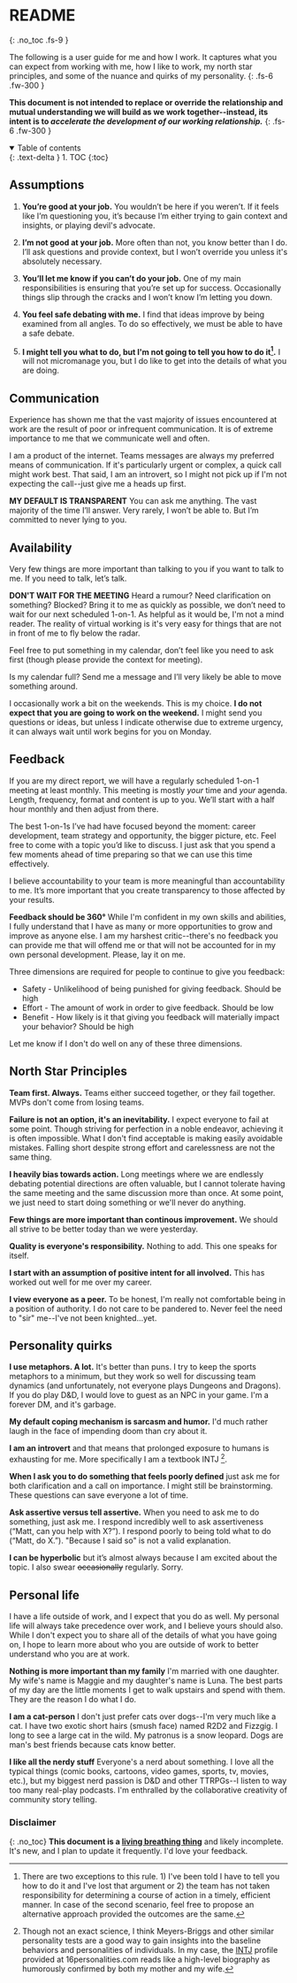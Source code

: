 # README
{: .no_toc .fs-9 }

The following is a user guide for me and how I work. It captures what you can expect from working with me, how I like to work, my north star principles, and some of the nuance and quirks of my personality. 
{: .fs-6 .fw-300 }

**This document is not intended to replace or override the relationship and mutual understanding we will build as we work together--instead, its intent is to _accelerate the development of our working relationship._**
{: .fs-6 .fw-300 }

<details open markdown="block">
  <summary>
    Table of contents
  </summary>
  {: .text-delta }
1. TOC
{:toc}
</details>

## Assumptions

1. **You’re good at your job.** You wouldn’t be here if you weren’t. If it feels like I’m questioning you, it’s because I’m either trying to gain context and insights, or playing devil's advocate.

1. **I’m not good at your job.** More often than not, you know better than I do. I’ll ask questions and provide context, but I won’t override you unless it's absolutely necessary.

1. **You’ll let me know if you can’t do your job.** One of my main responsibilities is ensuring that you’re set up for success. Occasionally things slip through the cracks and I won’t know I’m letting you down.

1. **You feel safe debating with me.** I find that ideas improve by being examined from all angles. To do so effectively, we must be able to have a safe debate.

1. **I might tell you what to do, but I'm not going to tell you how to do it[^1].** I will not micromanage you, but I do like to get into the details of what you are doing.

## Communication
Experience has shown me that the vast majority of issues encountered at work are the result of poor or infrequent communication. It is of extreme importance to me that we communicate well and often.

I am a product of the internet. Teams messages are always my preferred means of communication. If it's particularly urgent or complex, a quick call might work best. That said, I am an introvert, so I might not pick up if I'm not expecting the call--just give me a heads up first.

**MY DEFAULT IS TRANSPARENT** You can ask me anything. The vast majority of the time I’ll answer. Very rarely, I won’t be able to. But I’m committed to never lying to you.

## Availability

Very few things are more important than talking to you if you want to talk to me. If you need to talk, let’s talk.

**DON'T WAIT FOR THE MEETING** Heard a rumour? Need clarification on something? Blocked? Bring it to me as quickly as possible, we don’t need to wait for our next scheduled 1-on-1. As helpful as it would be, I'm not a mind reader. The reality of virtual working is it's very easy for things that are not in front of me to fly below the radar.

Feel free to put something in my calendar, don’t feel like you need to ask first (though please provide the context for meeting).

Is my calendar full? Send me a message and I’ll very likely be able to move something around.

I occasionally work a bit on the weekends. This is my choice. **I do not expect that you are going to work on the weekend.** I might send you questions or ideas, but unless I indicate otherwise due to extreme urgency, it can always wait until work begins for you on Monday.

## Feedback ##

If you are my direct report, we will have a regularly scheduled 1-on-1 meeting at least monthly. This meeting is mostly *your* time and *your* agenda. Length, frequency, format and content is up to you. We’ll start with a half hour monthly and then adjust from there.

The best 1-on-1s I’ve had have focused beyond the moment: career development, team strategy and opportunity, the bigger picture, etc. Feel free to come with a topic you’d like to discuss. I just ask that you spend a few moments ahead of time preparing so that we can use this time effectively. 

I believe accountability to your team is more meaningful than accountability to me. It’s more important that you create transparency to those affected by your results.

**Feedback should be 360&deg;** While I'm confident in my own skills and abilities, I fully understand that I have as many or more opportunities to grow and improve as anyone else. I am my harshest critic--there's no feedback you can provide me that will offend me or that will not be accounted for in my own personal development. Please, lay it on me. 

Three dimensions are required for people to continue to give you feedback:
- Safety - Unlikelihood of being punished for giving feedback. Should be high
- Effort - The amount of work in order to give feedback. Should be low
- Benefit - How likely is it that giving you feedback will materially impact your behavior? Should be high

Let me know if I don't do well on any of these three dimensions.

## North Star Principles
**Team first. Always.** Teams either succeed together, or they fail together. MVPs don't come from losing teams. 

**Failure is not an option, it's an inevitability.** I expect everyone to fail at some point. Though striving for perfection in a noble endeavor, achieving it is often impossible. What I don't find acceptable is making easily avoidable mistakes. Falling short despite strong effort and carelessness are not the same thing.

**I heavily bias towards action.** Long meetings where we are endlessly debating potential directions are often valuable, but I cannot tolerate having the same meeting and the same discussion more than once. At some point, we just need to start doing something or we'll never do anything.

**Few things are more important than continous improvement.** We should all strive to be better today than we were yesterday.

**Quality is everyone's responsibility.** Nothing to add. This one speaks for itself. 

**I start with an assumption of positive intent for all involved.** This has worked out well for me over my career. 

**I view everyone as a peer.** To be honest, I'm really not comfortable being in a position of authority. I do not care to be pandered to. Never feel the need to "sir" me--I've not been knighted...yet.

## Personality quirks

**I use metaphors. A lot.** It's better than puns. I try to keep the sports metaphors to a minimum, but they work so well for discussing team dynamics (and unfortunately, not everyone plays Dungeons and Dragons). If you do play D&D, I would love to guest as an NPC in your game. I'm a forever DM, and it's garbage.

**My default coping mechanism is sarcasm and humor.** I'd much rather laugh in the face of impending doom than cry about it. 

**I am an introvert** and that means that prolonged exposure to humans is exhausting for me. More specifically I am a textbook INTJ [^2]. 

**When I ask you to do something that feels poorly defined** just ask me for both clarification and a call on importance. I might still be brainstorming. These questions can save everyone a lot of time.

**Ask assertive versus tell assertive.** When you need to ask me to do something, just ask me. I respond incredibly well to ask assertiveness (“Matt, can you help with X?”). I respond poorly to being told what to do (“Matt, do X.”). "Because I said so" is not a valid explanation.

**I can be hyperbolic** but it’s almost always because I am excited about the topic. I also swear ~~occasionally~~ regularly. Sorry. 

## Personal life

I have a life outside of work, and I expect that you do as well. My personal life will always take precedence over work, and I believe yours should also. While I don't expect you to share all of the details of what you have going on, I hope to learn more about who you are outside of work to better understand who you are at work.

**Nothing is more important than my family** I'm married with one daughter. My wife's name is Maggie and my daughter's name is Luna. The best parts of my day are the little moments I get to walk upstairs and spend with them. They are the reason I do what I do.

**I am a cat-person** I don't just prefer cats over dogs--I'm very much like a cat. I have two exotic short hairs (smush face) named R2D2 and Fizzgig. I long to see a large cat in the wild. My patronus is a snow leopard. Dogs are man's best friends because cats know better.

**I like all the nerdy stuff** Everyone's a nerd about something. I love all the typical things (comic books, cartoons, video games, sports, tv, movies, etc.), but my biggest nerd passion is D&D and other TTRPGs--I listen to way too many real-play podcasts. I'm enthralled by the collaborative creativity of community story telling. 

### Disclaimer
{: .no_toc}
**This document is a [living breathing thing](https://github.com/MatthewDiPietroTR/MatthewDiPietroTR/edit/main/docs/README.md)** and likely incomplete. It's new, and I plan to update it frequently. I'd love your feedback.

[^1]: There are two exceptions to this rule. 1) I've been told I have to tell you how to do it and I've lost that argument or 2) the team has not taken responsibility for determining a course of action in a timely, efficient manner. In case of the second scenario, feel free to propose an alternative approach provided the outcomes are the same. 
[^2]: Though not an exact science, I think Meyers-Briggs and other similar personality tests are a good way to gain insights into the baseline behaviors and personalities of individuals. In my case, the [INTJ](https://www.16personalities.com/intj-personality) profile provided at 16personalities.com reads like a high-level biography as humorously confirmed by both my mother and my wife.
